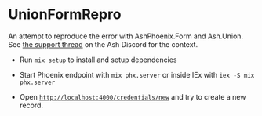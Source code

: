 # UnionFormRepro

An attempt to reproduce the error with AshPhoenix.Form and Ash.Union. See [the support thread](https://discord.com/channels/711271361523351632/1409304608144232548) on the Ash Discord for the context.

- Run `mix setup` to install and setup dependencies
- Start Phoenix endpoint with `mix phx.server` or inside IEx with `iex -S mix phx.server`

- Open [`http://localhost:4000/credentials/new`](http://http://localhost:4000/credentials/new) and try to create a new record.
